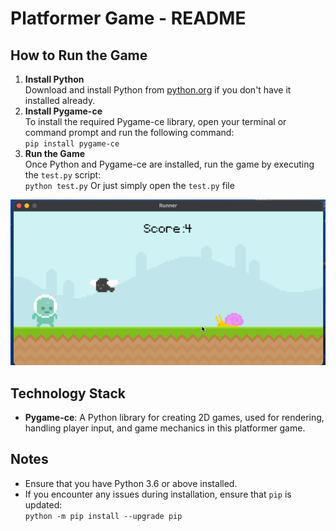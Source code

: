 # Platformer Game - README
## How to Run the Game
1. **Install Python**  
   Download and install Python from [python.org](https://www.python.org/downloads/) if you don't have it installed already.
2. **Install Pygame-ce**  
   To install the required Pygame-ce library, open your terminal or command prompt and run the following command:  
   `pip install pygame-ce`
3. **Run the Game**  
   Once Python and Pygame-ce are installed, run the game by executing the `test.py` script:  
   `python test.py`
   Or just simply open the `test.py` file

![Game Preview](./graphics/img.png)

## Technology Stack
- **Pygame-ce**: A Python library for creating 2D games, used for rendering, handling player input, and game mechanics in this platformer game.

## Notes
- Ensure that you have Python 3.6 or above installed.
- If you encounter any issues during installation, ensure that `pip` is updated:  
  `python -m pip install --upgrade pip`

